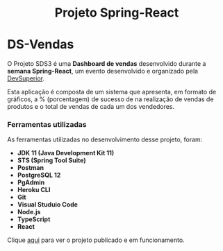 <h1 align="center">Projeto Spring-React</h1>

# DS-Vendas
O Projeto SDS3 é uma <b>Dashboard de vendas</b> desenvolvido durante a <b>semana Spring-React</b>, um evento desenvolvido e organizado pela 
<a href="https://devsuperior.com.br">DevSuperior</a>.

Esta aplicação é composta de um sistema que apresenta, em formato de gráficos, a % (porcentagem) de sucesso de na realização de vendas de produtos e 
o total de vendas de cada um dos vendedores.

<h3>Ferramentas utilizadas</h3>

As ferramentas utilizadas no desenvolvimento desse projeto, foram:

- **JDK 11 (Java Development Kit 11)**
- **STS (Spring Tool Suite)**
- **Postman**
- **PostgreSQL 12**
- **PgAdmin**
- **Heroku CLI**
- **Git**
- **Visual Studuio Code**
- **Node.js**
- **TypeScript**
- **React**

Clique <a href = "https://davi-dsendas.netlify.app"> aqui</a> para ver o projeto publicado e em funcionamento.
